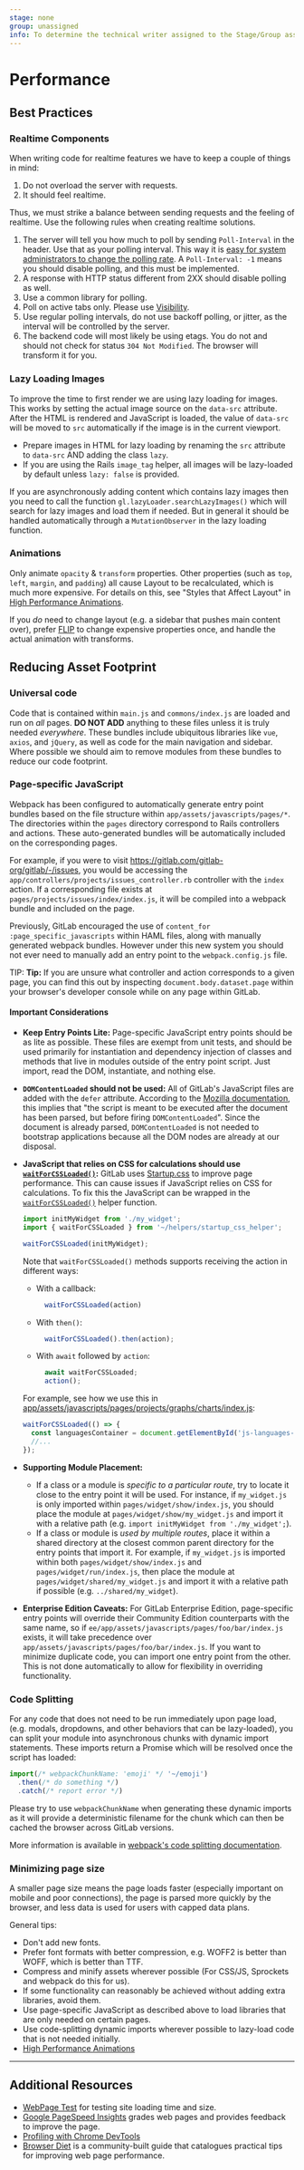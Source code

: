 ```yaml
---
stage: none
group: unassigned
info: To determine the technical writer assigned to the Stage/Group associated with this page, see https://about.gitlab.com/handbook/engineering/ux/technical-writing/#assignments
---
```


# Performance

## Best Practices

### Realtime Components

When writing code for realtime features we have to keep a couple of things in mind:

1. Do not overload the server with requests.
1. It should feel realtime.

Thus, we must strike a balance between sending requests and the feeling of realtime.
Use the following rules when creating realtime solutions.

1. The server will tell you how much to poll by sending `Poll-Interval` in the header.
   Use that as your polling interval. This way it is [easy for system administrators to change the
   polling rate](../../administration/polling.md).
   A `Poll-Interval: -1` means you should disable polling, and this must be implemented.
1. A response with HTTP status different from 2XX should disable polling as well.
1. Use a common library for polling.
1. Poll on active tabs only. Please use [Visibility](https://github.com/ai/visibilityjs).
1. Use regular polling intervals, do not use backoff polling, or jitter, as the interval will be
   controlled by the server.
1. The backend code will most likely be using etags. You do not and should not check for status
   `304 Not Modified`. The browser will transform it for you.

### Lazy Loading Images

To improve the time to first render we are using lazy loading for images. This works by setting
the actual image source on the `data-src` attribute. After the HTML is rendered and JavaScript is loaded,
the value of `data-src` will be moved to `src` automatically if the image is in the current viewport.

- Prepare images in HTML for lazy loading by renaming the `src` attribute to `data-src` AND adding the class `lazy`.
- If you are using the Rails `image_tag` helper, all images will be lazy-loaded by default unless `lazy: false` is provided.

If you are asynchronously adding content which contains lazy images then you need to call the function
`gl.lazyLoader.searchLazyImages()` which will search for lazy images and load them if needed.
But in general it should be handled automatically through a `MutationObserver` in the lazy loading function.

### Animations

Only animate `opacity` & `transform` properties. Other properties (such as `top`, `left`, `margin`, and `padding`) all cause
Layout to be recalculated, which is much more expensive. For details on this, see "Styles that Affect Layout" in
[High Performance Animations](https://www.html5rocks.com/en/tutorials/speed/high-performance-animations/).

If you _do_ need to change layout (e.g. a sidebar that pushes main content over), prefer [FLIP](https://aerotwist.com/blog/flip-your-animations/) to change expensive
properties once, and handle the actual animation with transforms.

## Reducing Asset Footprint

### Universal code

Code that is contained within `main.js` and `commons/index.js` are loaded and
run on _all_ pages. **DO NOT ADD** anything to these files unless it is truly
needed _everywhere_. These bundles include ubiquitous libraries like `vue`,
`axios`, and `jQuery`, as well as code for the main navigation and sidebar.
Where possible we should aim to remove modules from these bundles to reduce our
code footprint.

### Page-specific JavaScript

Webpack has been configured to automatically generate entry point bundles based
on the file structure within `app/assets/javascripts/pages/*`. The directories
within the `pages` directory correspond to Rails controllers and actions. These
auto-generated bundles will be automatically included on the corresponding
pages.

For example, if you were to visit <https://gitlab.com/gitlab-org/gitlab/-/issues>,
you would be accessing the `app/controllers/projects/issues_controller.rb`
controller with the `index` action. If a corresponding file exists at
`pages/projects/issues/index/index.js`, it will be compiled into a webpack
bundle and included on the page.

Previously, GitLab encouraged the use of
`content_for :page_specific_javascripts` within HAML files, along with
manually generated webpack bundles. However under this new system you should
not ever need to manually add an entry point to the `webpack.config.js` file.

TIP: **Tip:**
If you are unsure what controller and action corresponds to a given page, you
can find this out by inspecting `document.body.dataset.page` within your
browser's developer console while on any page within GitLab.

#### Important Considerations

- **Keep Entry Points Lite:**
  Page-specific JavaScript entry points should be as lite as possible. These
  files are exempt from unit tests, and should be used primarily for
  instantiation and dependency injection of classes and methods that live in
  modules outside of the entry point script. Just import, read the DOM,
  instantiate, and nothing else.

- **`DOMContentLoaded` should not be used:**
  All of GitLab's JavaScript files are added with the `defer` attribute.
  According to the [Mozilla documentation](https://developer.mozilla.org/en-US/docs/Web/HTML/Element/script#attr-defer),
  this implies that "the script is meant to be executed after the document has
  been parsed, but before firing `DOMContentLoaded`". Since the document is already
  parsed, `DOMContentLoaded` is not needed to bootstrap applications because all
  the DOM nodes are already at our disposal.

- **JavaScript that relies on CSS for calculations should use [`waitForCSSLoaded()`](https://gitlab.com/gitlab-org/gitlab/-/blob/master/app/assets/javascripts/helpers/startup_css_helper.js#L34):**
  GitLab uses [Startup.css](https://gitlab.com/gitlab-org/gitlab/-/merge_requests/38052)
  to improve page performance. This can cause issues if JavaScript relies on CSS
  for calculations. To fix this the JavaScript can be wrapped in the
  [`waitForCSSLoaded()`](https://gitlab.com/gitlab-org/gitlab/-/blob/master/app/assets/javascripts/helpers/startup_css_helper.js#L34)
  helper function.

  ```javascript
  import initMyWidget from './my_widget';
  import { waitForCSSLoaded } from '~/helpers/startup_css_helper';

  waitForCSSLoaded(initMyWidget);
  ```

  Note that `waitForCSSLoaded()` methods supports receiving the action in different ways:
    
  - With a callback:
  
    ```javascript
      waitForCSSLoaded(action)
    ```
    
  - With `then()`:
  
    ```javascript
      waitForCSSLoaded().then(action);
    ```
    
  - With `await` followed by `action`:
  
    ```javascript
      await waitForCSSLoaded;
      action();
    ```

  For example, see how we use this in [app/assets/javascripts/pages/projects/graphs/charts/index.js](https://gitlab.com/gitlab-org/gitlab/-/commit/5e90885d6afd4497002df55bf015b338efcfc3c5#02e81de37f5b1716a3ef3222fa7f7edf22c40969_9_8):

  ```javascript
  waitForCSSLoaded(() => {
    const languagesContainer = document.getElementById('js-languages-chart');
    //...
  });
  ```

- **Supporting Module Placement:**
  - If a class or a module is _specific to a particular route_, try to locate
    it close to the entry point it will be used. For instance, if
    `my_widget.js` is only imported within `pages/widget/show/index.js`, you
    should place the module at `pages/widget/show/my_widget.js` and import it
    with a relative path (e.g. `import initMyWidget from './my_widget';`).
  - If a class or module is _used by multiple routes_, place it within a
    shared directory at the closest common parent directory for the entry
    points that import it. For example, if `my_widget.js` is imported within
    both `pages/widget/show/index.js` and `pages/widget/run/index.js`, then
    place the module at `pages/widget/shared/my_widget.js` and import it with
    a relative path if possible (e.g. `../shared/my_widget`).

- **Enterprise Edition Caveats:**
  For GitLab Enterprise Edition, page-specific entry points will override their
  Community Edition counterparts with the same name, so if
  `ee/app/assets/javascripts/pages/foo/bar/index.js` exists, it will take
  precedence over `app/assets/javascripts/pages/foo/bar/index.js`. If you want
  to minimize duplicate code, you can import one entry point from the other.
  This is not done automatically to allow for flexibility in overriding
  functionality.

### Code Splitting

For any code that does not need to be run immediately upon page load, (e.g.
modals, dropdowns, and other behaviors that can be lazy-loaded), you can split
your module into asynchronous chunks with dynamic import statements. These
imports return a Promise which will be resolved once the script has loaded:

```javascript
import(/* webpackChunkName: 'emoji' */ '~/emoji')
  .then(/* do something */)
  .catch(/* report error */)
```

Please try to use `webpackChunkName` when generating these dynamic imports as
it will provide a deterministic filename for the chunk which can then be cached
the browser across GitLab versions.

More information is available in [webpack's code splitting documentation](https://webpack.js.org/guides/code-splitting/#dynamic-imports).

### Minimizing page size

A smaller page size means the page loads faster (especially important on mobile
and poor connections), the page is parsed more quickly by the browser, and less
data is used for users with capped data plans.

General tips:

- Don't add new fonts.
- Prefer font formats with better compression, e.g. WOFF2 is better than WOFF, which is better than TTF.
- Compress and minify assets wherever possible (For CSS/JS, Sprockets and webpack do this for us).
- If some functionality can reasonably be achieved without adding extra libraries, avoid them.
- Use page-specific JavaScript as described above to load libraries that are only needed on certain pages.
- Use code-splitting dynamic imports wherever possible to lazy-load code that is not needed initially.
- [High Performance Animations](https://www.html5rocks.com/en/tutorials/speed/high-performance-animations/)

---

## Additional Resources

- [WebPage Test](https://www.webpagetest.org) for testing site loading time and size.
- [Google PageSpeed Insights](https://developers.google.com/speed/pagespeed/insights/) grades web pages and provides feedback to improve the page.
- [Profiling with Chrome DevTools](https://developers.google.com/web/tools/chrome-devtools/)
- [Browser Diet](https://browserdiet.com/) is a community-built guide that catalogues practical tips for improving web page performance.
